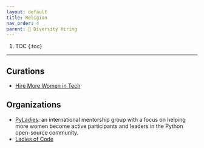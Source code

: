 ```yaml
---
layout: default
title: Religion
nav_order: 4
parent: 🌈 Diversity Hiring
---
```


1. TOC
{:toc}

---
## **Curations**
 - [Hire More Women in Tech](https://www.hiremorewomenintech.com/)

## **Organizations**
 - [PyLadies](http://www.pyladies.com/): an international mentorship group with a focus on helping more women become active participants and leaders in the Python open-source community. 
 - [Ladies of Code](https://www.ladiesofcode.com/)